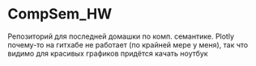 # CompSem_HW

Репозиторий для последней домашки по комп. семантике. Plotly почему-то на гитхабе не работает (по крайней мере у меня), так что видимо для красивых графиков придётся качать ноутбук
